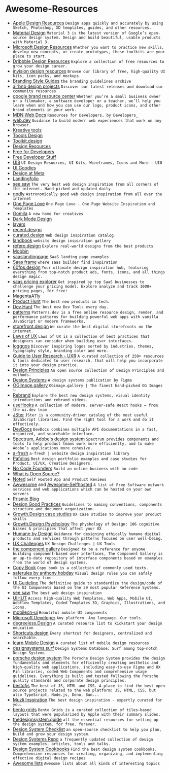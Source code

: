 # Awesome-Resources

- [Apple Design Resources](https://developer.apple.com/design/resources/?ref=awe50me-resources) `Design apps quickly and accurately by using Sketch, Photoshop, XD templates, guides, and other resources.`
- [Material Design](https://m3.material.io/?ref=awe50me-resources) `Material 3 is the latest version of Google’s open-source design system. Design and build beautiful, usable products with Material 3.`
- [Microsoft Design Resources](https://www.microsoft.design/resources/?ref=awe50me-resources) `Whether you want to practice new skills, develop new concepts, or create prototypes, these toolkits are your place to start.`
- [Dribbble Design Resources](https://dribbble.com/resources/?ref=awe50me-resources) `Explore a collection of free resources to grow your design career.`
- [invision design resources](https://www.invisionapp.com/free-resources/?ref=awe50me-resources) `Browse our library of free, high-quality UI kits, icon packs, and mockups.`
- [Branding Style Guides](https://brandingstyleguides.com/?ref=awe50me-resources) `the branding guidelines archive`
- [airbnb design projects](https://airbnb.design/our-projects/?ref=awe50me-resources) `Discover our latest releases and download our community resources`
- [google brand resource center](https://about.google/brand-resource-center/?ref=awe50me-resources) `Whether you’re a small business owner or a filmmaker, a software developer or a teacher, we’ll help you learn when and how you can use our logo, product icons, and other brand elements in your work.`
- [MDN Web Docs](https://developer.mozilla.org/en-US/?ref=awe50me-resources) `Resources for Developers, by Developers_`
- [web.dev](https://web.dev/?ref=awe50me-resources) `Guidance to build modern web experiences that work on any browser.`
- [Kreative tools](https://kreative.tools/?ref=awe50me-resources)
- [Toools Design](https://www.toools.design/?ref=awe50me-resources)
- [Toolkit.design](https://toolkit.design/?ref=awe50me-resources)
- [Design Resources](https://designresourc.es/?ref=awe50me-resources)
- [Free for Developers](https://free-for.dev/#/?ref=awe50me-resources)
- [Free Developer Stuff](https://freestuff.dev/?ref=awe50me-resources)
- [UI8](https://ui8.net/?ref=awe50me-resources) `UI Design Resources, UI Kits, Wireframes, Icons and More - UI8`
- [UI Goodies](https://uigoodies.com/?ref=awe50me-resources)
- [Design at Meta](https://design.facebook.com/toolsandresources/?ref=awe50me-resources)
- [Landingfolio](https://www.landingfolio.com/?ref=awe50me-resources)
- [see saw](https://www.seesaw.website/?ref=awe50me-resources) `The very best web design inspiration from all corners of the internet. Hand-picked and updated daily`
- [godly](https://godly.website/?ref=awe50me-resources) `Astronomically good web design inspiration from all over the internet`
- [One Page Love](https://onepagelove.com/?ref=awe50me-resources) `One Page Love - One Page Website Inspiration and Templates`
- [Gomila](https://www.gomila.co/?ref=awe50me-resources) `A new home for creatives`
- [Dark Mode Design](https://www.darkmodedesign.com/?ref=awe50me-resources)
- [layers](https://layers.to/explore/recent/?ref=awe50me-resources)
- [recent.design](https://recent.design/?ref=awe50me-resources)
- [curated.design](https://www.curated.design/?ref=awe50me-resources) `Web design inspiration catalog`
- [landbook](https://land-book.com/?ref=awe50me-resources) `website design inspiration gallery`
- [refero.design](https://refero.design/?ref=awe50me-resources) `Explore real-world designs from the best products`
- [Mobbin](https://mobbin.com/?ref=awe50me-resources)
- [saaslandingpage](https://saaslandingpage.com/?ref=awe50me-resources) `SaaS landing page examples`
- [Saas frame](https://www.saasframe.io/?ref=awe50me-resources) `where saas builder find inspiration`
- [60fps.design](https://www.60fps.design/?ref=awe50me-resources) `Your ultimate design inspiration hub, featuring everything from top-notch product ads, fonts, icons, and all things design magic.`
- [saas pricing explorer](https://explorer.hyperline.co/?ref=awe50me-resources) `Get inspired by top SaaS businesses to challenge your pricing model. Explore analyze and track 1000+ pricing pages, for free!`
- [MagentaA11y](https://www.magentaa11y.com/?ref=awe50me-resources)
- [Product Hunt](https://www.producthunt.com/?ref=awe50me-resources) `The best new products in tech.`
- [Dev Hunt](https://devhunt.org/?ref=awe50me-resources) `The best new Dev Tools every day.`
- [patterns](https://www.patterns.dev/?ref=awe50me-resources) `Patterns.dev is a free online resource design, render, and performance patterns for building powerful web apps with vanilla JavaScript or modern frameworks.`
- [storefront.design](https://www.storefront.design/?ref=awe50me-resources) `We curate the best digital storefronts on the internet.`
- [Laws of UX](https://lawsofux.com/?ref=awe50me-resources) `Laws of UX is a collection of best practices that designers can consider when building user interfaces.`
- [logggos](https://www.logggos.club/?ref=awe50me-resources) `Discover inspiring logos sorted by industries, themes, typography style, branding color and more.`
- [Guide to User Research - UXR](http://guidetouxr.com/?ref=awe50me-resources) `A curated collection of 250+ resources & tools dedicated to user research, that will help you incorporate it into your design practice.`
- [Design Principles](https://principles.design/?ref=awe50me-resources) `An open source collection of Design Principles and methods.`
- [Design Systems](https://www.designsystems.com/?ref=awe50me-resources) `A design systems publication by Figma`
- [OGimage.gallery](https://www.ogimage.gallery/?ref=awe50me-resources) `OGimage.gallery | The finest hand-picked OG Images ✨`
- [Rebrand](https://www.rebrand.gallery/?ref=awe50me-resources) `Explore the best new design systems, visual identity introductions and rebrand videos.`
- [useHooks](https://usehooks.com/?ref=awe50me-resources) `A collection of modern, server-safe React hooks – from the ui.dev team`
- [JSter](https://jster.net/?ref=awe50me-resources) `JSter is a community-driven catalog of the most useful JavaScript libraries. Find the right tool for a work and do it effectively.`
- [DevDocs](https://devdocs.io/?ref=awe50me-resources) `DevDocs combines multiple API documentations in a fast, organized, and searchable interface.`
- [Spectrum, Adobe's design system](https://spectrum.adobe.com/?ref=awe50me-resources) `Spectrum provides components and tools to help product teams work more efficiently, and to make Adobe’s applications more cohesive.`
- [a-fresh](https://a-fresh.website/?ref=awe50me-resources) `a-fresh | website design inspiration library`
- [Pafolios](https://pafolios.com/?ref=awe50me-resources) `Best design portfolio examples and case studies for Product, UI/UX, Creative Designers.`
- [No Code Founders](https://nocodefounders.com/tools) `Build an online business with no code`
- [What is Open Source?](https://opensource.dev/?ref=awe50me-resources)
- [Noted](https://noted.lol/?ref=awe50me-resources) `Self Hosted App and Product Reviews`
- [Awwesome](https://awweso.me/?ref=awe50me-resources) and [Awesome-Selfhosted](https://awesome-selfhosted.net/?ref=awe50me-resources) `A list of Free Software network services and web applications which can be hosted on your own servers`
- [Prismic Blog](https://prismic.io/blog)
- [Design Good Practices](https://goodpractices.design/?ref=awe50me-resources) `Guidelines to naming conventions, components structure and document organization.`
- [Growth.Design case studies](https://growth.design/case-studies) `UX Case studies to improve your product skills`
- [Growth.Design Psychology](https://growth.design/psychology) `The physhology of Design: 106 cognitive biases & principles that affect your UX`
- [Humane by Design](https://humanebydesign.com/?ref=awe50me-resources) `Guidance for designing ethically humane digital products and services through patterns focused on user well-being.`
- [UX Challenges](https://uxtools.co/challenges/?ref=awe50me-resources) `UX Design Challenges | UX Tools`
- [the component gallery](https://component.gallery/?ref=awe50me-resources) `Designed to be a reference for anyone building component-based user interfaces, The Component Gallery is an up-to-date repository of interface components based on examples from the world of design systems.`
- [Copy Book](https://copybook.me/?ref=awe50me-resources) `Copy book is a collection of commonly used texts.`
- [saferules by anthony hobday](https://anthonyhobday.com/sideprojects/saferules/?ref=awe50me-resources) `Visual design rules you can safaly follow every time`
- [UI Guideline](https://www.uiguideline.com/components) `The definitive guide to standardize the design/code of the UI Components based on the 39 most popular Reference Systems.`
- [see saw](https://www.seesaw.website/?ref=awe50me-resources) `The best web design inspiration`
- [UIHUT](https://uihut.com/?ref=awe50me-resources) `Access high-quality Web Templates, Web Apps, Mobile UI, Webflow Templates, Coded Templates 3D, Graphics, Illustrations, and Icons.`
- [mobilecn-ui](https://mobilecn.lol/?ref=awe50me-resources) `Beautiful mobile UI components`
- [Microsoft Developer](https://developer.microsoft.com/en-us/?ref=awe50me-resources) `Any platform. Any language. Our tools.`
- [degreeless.Design](https://www.degreeless.design/?ref=awe50me-resources) `A curated resource list to kickstart your design education`
- [Shortcuts.design](https://shortcuts.design/?ref=awe50me-resources) `Every shortcut for designers, centralized and searchable.`
- [learn Mobile Design](https://learnmobile.design/?ref=awe50me-resources) `A curated list of mobile design resources`
- [designsystems.surf](https://designsystems.surf/?ref=awe50me-resources) `Design Systems Database: Surf among top‑notch Design Systems`
- [porsche design system](https://designsystem.porsche.com/v3/?ref=awe50me-resources) `The Porsche Design System provides the design fundamentals and elements for efficiently creating aesthetic and high-quality web applications, including easy-to-use Figma and UX Pin libraries, coded Web Components and comprehensive usage guidelines. Everything is built and tested following the Porsche quality standards and corporate design principles.`
- [bestofjs](https://bestofjs.org/?ref=awe50me-resources) `The best of JS, HTML and CSS. A place to find the best open source projects related to the web platform: JS, HTML, CSS, but also TypeScript, Node.js, Deno, Bun...`
- [Muzli Inspiration](https://muz.li/inspiration/?ref=awe50me-resources) `The best design inspiration - expertly curated for you.`
- [bento grids](https://bentogrids.com/?ref=awe50me-resources) `Bento Grids is a curated collection of tiles-based layouts that were popularized by Apple with their summary slides.`
- [thedesignsystem.guide](https://thedesignsystem.guide/?ref=awe50me-resources) `all the essential resources for setting up the design system. for free. forever.`
- [Design System Checklist](https://www.designsystemchecklist.com/?ref=awe50me-resources) `an open-source checklist to help you plan, build and grow your design system.`
- [Design Systems Repo](https://designsystemsrepo.com/?ref=awe50me-resources) `a frequently updated collection of design system examples, articles, tools and talks.`
- [Design System Cookbooks](https://www.designsystemcookbooks.com/?ref=awe50me-resources) `Find the best design system cookbooks. Comprehensive resources for creating, organizing, and implementing effective digital design recipes`
- [Awesome lists](https://github.com/sindresorhus/awesome) `Awesome lists about all kinds of interesting topics`
